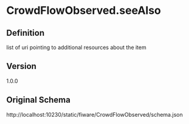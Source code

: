 # CrowdFlowObserved.seeAlso

## Definition
list of uri pointing to additional resources about the item

## Version
1.0.0

## Original Schema
http://localhost:10230/static/fiware/CrowdFlowObserved/schema.json
